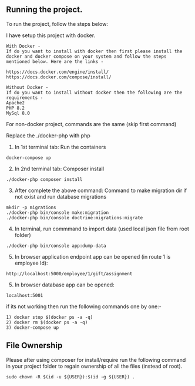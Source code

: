## Running the project.

To run the project, follow the steps below:

I have setup this project with docker.

```
With Docker -
If do you want to install with docker then first please install the docker and docker compose on your system and follow the steps mentioned below. Here are the links -

https://docs.docker.com/engine/install/
https://docs.docker.com/compose/install/
```

```
Without Docker -
If do you want to install without docker then the following are the requirements -
Apache2
PHP 8.2
MySql 8.0
```

For non-docker project, commands are the same (skip first command)

Replace the ./docker-php with php

1. In 1st terminal tab: Run the containers
```
docker-compose up
```

2. In 2nd terminal tab: Composer install
```
./docker-php composer install
```

3. After complete the above command: Command to make migration dir if not exist and run database migrations
```
mkdir -p migrations
./docker-php bin/console make:migration
./docker-php bin/console doctrine:migrations:migrate
```

4. In terminal, run commmand to import data (used local json file from root folder)
```
./docker-php bin/console app:dump-data
```
5. In browser application endpoint app can be opened (in route 1 is employee Id):
```
http://localhost:5000/employee/1/gift/assignment
```

5. In browser database app can be opened:
```
localhost:5001
```

if its not working then run the following commands one by one:-
```
1) docker stop $(docker ps -a -q)
2) docker rm $(docker ps -a -q)
3) docker-compose up
```
    


## File Ownership
Please after using composer for install/require run the following command in your project folder to regain ownership of all the files (instead of root).

```
sudo chown -R $(id -u ${USER}):$(id -g ${USER}) .
```
